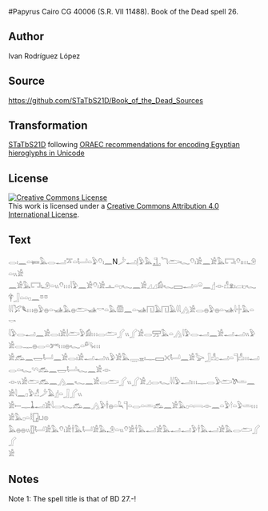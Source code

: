 #Papyrus Cairo CG 40006 (S.R. VII 11488). Book of the Dead spell 26.

## Author 

Ivan Rodríguez López

## Source 

https://github.com/STaTbS21D/Book_of_the_Dead_Sources

## Transformation 

[STaTbS21D](https://statbs21d.github.io/) following [ORAEC recommendations for encoding Egyptian hieroglyphs in Unicode](https://github.com/oraec/recommendations-encoding-hieroglyphs)

## License 

<a rel="license" href="http://creativecommons.org/licenses/by/4.0/"><img alt="Creative Commons License" style="border-width:0" src="https://i.creativecommons.org/l/by/4.0/88x31.png" /></a><br />This work is licensed under a <a rel="license" href="http://creativecommons.org/licenses/by/4.0/">Creative Commons Attribution 4.0 International License</a>.

## Text 

<hiero><rubrum>𓂋𓏤𓈖𓏏𓍃𓅓𓂋𓂝𓎁𓏏𓂡𓏏𓅱𓄣𓏤𓈖</rubrum>N𓌳𓂝𓊤𓅱<rubrum>𓅓𓊻</rubrum>𓆓𓂧𓆑𓄣𓏤𓀀𓈖𓀀𓅓𓉐𓏤𓄣𓏤𓏥𓄂𓏏𓏭𓀀<br>
𓈖𓀀𓅓𓉐𓏤𓄂𓏏𓏭𓄣𓏥𓇋𓅱𓈖𓀀𓄣𓏤𓀀𓊵𓏏𓊪𓆑𓈖𓀀𓈎𓈎𓀁𓆑𓈙𓂝𓏏𓏖𓈖𓊨𓁹𓀭𓁷𓏤𓐞𓏤𓊪𓆑𓋁𓃀𓏏𓏏𓊪𓈖𓎼𓎼<br>
𓇋𓇋𓅯𓆰𓏥𓐍𓅱𓐍𓏏𓊛𓅓𓐍𓂧𓊛𓎡𓏏𓅓𓏃𓈖𓏏𓊛𓉔𓄿𓉔𓄿𓇋𓇋𓂻𓀀𓂋𓐍𓅱𓐍𓏏𓊛𓇋𓏶𓅓𓏏𓎡<br>
𓇋𓅱𓂋𓂝𓈖𓀀𓂋𓏤𓀀𓌃𓂧𓅱𓀁𓏥𓂋𓂧𓂾𓏭𓂾𓀀𓂋𓈝𓅓𓏏𓂻𓇋𓅱𓂋𓂝𓈖𓀀𓂝𓂝𓏭𓅱𓀀𓂋𓊃𓐍𓂋𓏏𓀒𓏥𓐍𓆑𓏏𓀐𓏥<br>
𓀀𓃹𓈖𓉿𓂡𓈖𓀀𓂋𓏤𓀀𓂝𓂝𓏭𓅱𓀀𓅓𓇾𓈇𓏤𓊃𓈙𓏴𓂡𓈖𓀀𓅬𓃀𓀭𓊪𓂝𓏏𓊹𓀭𓏥𓂝𓂋𓏏𓆑𓄹𓄹𓃹𓈖𓉿𓂡𓆑𓈖𓀀𓁹<br>
𓁹𓏭𓀀𓂧𓃹𓈖𓂻𓈖𓆑𓈖𓀀𓂋𓂧𓂾𓏭𓂾𓀀𓈎𓂋𓆑𓇋𓇋𓅱𓂝𓏥𓊃𓂋𓅱𓂧𓌗𓏛𓈖𓀀𓇋𓈖𓊪𓅱𓀭𓌳𓄿𓊨𓏏𓃀𓂾𓏭<br>
𓀀𓍿𓊃𓍞𓂝𓀀𓇋𓂋𓆑𓃹𓈖𓂻𓅱𓌂𓐍𓏏𓆗𓊹𓏏𓂋𓏏𓏛𓃹𓈖𓀀𓅓𓊪𓏏𓇯𓁹𓈖𓏏𓅱𓎗𓏏𓅱𓏛𓏥𓀀𓅓𓊪𓏏𓎛𓉗𓂓𓊖<br>
𓅓𓐍𓐍𓏭𓊅𓂡𓀀𓅓𓄣𓏤𓀀𓌂𓅓𓂡𓀀𓅓𓄂𓏏𓏭𓄣𓀀𓌂𓅓𓂝𓀀𓅓𓂝𓂝𓅱𓌂𓅓𓂝𓀀𓅓𓂋𓂧𓂾𓂾<br>
𓀀<br></hiero>

## Notes 

Note  1: The spell title is that of BD 27.-!